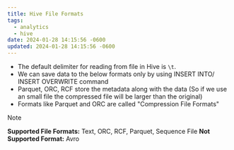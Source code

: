 ```yaml
---
title: Hive File Formats
tags:
  - analytics
  - hive
date: 2024-01-28 14:15:56 -0600
updated: 2024-01-28 14:15:56 -0600
---
```


* The default delimiter for reading from file in Hive is `\t`.
* We can save data to the below formats only by using INSERT INTO/ INSERT OVERWRITE command
* Parquet, ORC, RCF store the metadata along with the data (So if we use an small file the compressed file will be larger than the original)
* Formats like Parquet and ORC are called "Compression File Formats"

 > [!NOTE]
 > **Supported File Formats:** Text, ORC, RCF, Parquet, Sequence File
 > **Not Supported Format:** Avro
 